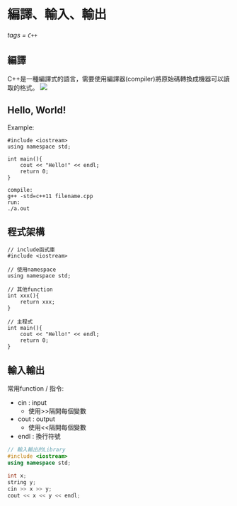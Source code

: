 # 編譯、輸入、輸出

###### tags = `C++`

## 編譯
C++是一種編譯式的語言，需要使用編譯器(compiler)將原始碼轉換成機器可以讀取的格式。
![](https://i.imgur.com/oFlMhpV.png)

## Hello, World!

Example: 
```cpp=1
#include <iostream>
using namespace std;

int main(){
    cout << "Hello!" << endl;
    return 0;
}
```
```cpp=1
compile:
g++ -std=c++11 filename.cpp
run:
./a.out
```

## 程式架構

```cpp=1
// include函式庫 
#include <iostream>

// 使用namespace
using namespace std;

// 其他function
int xxx(){
    return xxx;
}

// 主程式
int main(){
    cout << "Hello!" << endl;
    return 0;
}
```

## 輸入輸出
常用function / 指令:
* cin : input
    * 使用>>隔開每個變數
* cout : output
    * 使用<<隔開每個變數
* endl : 換行符號
```cpp
// 輸入輸出的Library
#include <iostream>
using namespace std;

int x;
string y;
cin >> x >> y;
cout << x << y << endl;
```
